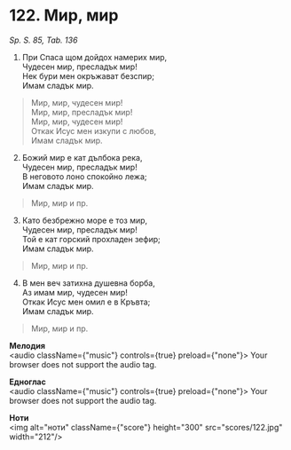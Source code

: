 # 122. Мир, мир  

*Sp. S. 85, Tab. 136*  

1. При Спаса щом дойдох намерих мир,  
Чудесен мир, пресладък мир!  
Нек бури мен окръжават безспир;  
Имам сладък мир.  

> Мир, мир, чудесен мир!  
> Мир, мир, пресладък мир!  
> Мир, мир, чудесен мир!  
> Откак Исус мен изкупи с любов,  
> Имам сладък мир.  

2. Божий мир е кат дълбока река,  
Чудесен мир, пресладък мир!  
В неговото лоно спокойно лежа;  
Имам сладък мир.  

> Мир, мир и пр.  

3. Като безбрежно море е тоз мир,  
Чудесен мир, пресладък мир!  
Той е кат горский прохладен зефир;  
Имам сладък мир.  

> Мир, мир и пр.  

4. В мен веч затихна душевна борба,  
Аз имам мир, чудесен мир!  
Откак Исус мен омил е в Кръвта;  
Имам сладък мир.  

> Мир, мир и пр.  

__Мелодия__  
<audio className={"music"} controls={true} preload={"none"}><source src="mp3/122.mp3" type="audio/mpeg"/>
Your browser does not support the audio tag.
</audio>  

__Едноглас__  
<audio className={"music"} controls={true} preload={"none"}><source src="transp/122.mp3" type="audio/mpeg"/>
Your browser does not support the audio tag.
</audio>  

__Ноти__  
<img alt="ноти" className={"score"} height="300" src="scores/122.jpg" width="212"/>
